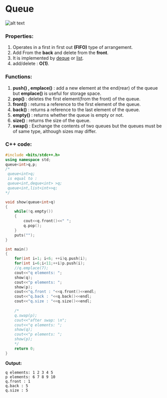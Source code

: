 # Queue

![alt text](https://media.geeksforgeeks.org/wp-content/uploads/geek-queue-1.png)


### Properties:
1. Operates in a first in first out **(FIFO)** type of arrangement.
2. Add From the **back** and delete from the **front**.
3. It is implemented by [deque](https://github.com/ahmedmohamedsakr/Competitive-Programming/blob/mine/STL/Sequence%20Containers/Deque.md) or 
[list](https://github.com/ahmedmohamedsakr/Competitive-Programming/blob/mine/STL/Sequence%20Containers/List.md).
4. add/delete : **O(1)**.



### Functions:
1. **push() , emplace()** : add a new element at the end(rear) of the queue but **emplace()** is useful for storage space.
2. **pop()** : deletes the first element(from the front) of the queue.
3. **front()** :  returns a reference to the first element of the queue.
4. **back()** :  returns a reference to the last element of the queue.
5. **empty()** : returns whether the queue is empty or not.
6. **size()** : returns the size of the queue.
7. **swap()** : Exchange the contents of two queues but the queues must be of same type, although sizes may differ.

### C++ code:
```cpp
#include <bits/stdc++.h>
using namespace std;
queue<int>q,p;
/*
 queue<int>q;  
 is equal to :
 queue<int,deque<int> >q;
 queue<int,list<int>>q;
*/

void show(queue<int>q)
{
    while(!q.empty())
    {
        cout<<q.front()<<" ";
        q.pop();
    }
    puts("");
}

int main()
{
    for(int i=1; i<6; ++i)q.push(i);
    for(int i=6;i<11;++i)p.push(i);
    //q.emplace(7);
    cout<<"q elements: ";
    show(q);
    cout<<"p elements: ";
    show(p);
    cout<<"q.front : "<<q.front()<<endl;
    cout<<"q.back : "<<q.back()<<endl;
    cout<<"q.size : "<<q.size()<<endl;
    
    /*
    q.swap(p);
    cout<<"after swap: \n";
    cout<<"q elements: ";
    show(q);
    cout<<"p elements: ";
    show(p);
    */
    return 0;
}

```


**Output:**

```
q elements: 1 2 3 4 5
p elements: 6 7 8 9 10
q.front : 1
q.back : 5
q.size : 5
```

